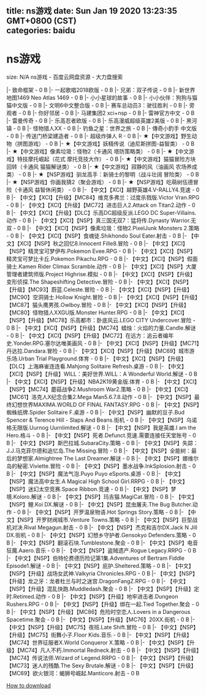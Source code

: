 
title: ns游戏
date: Sun Jan 19 2020 13:23:35 GMT+0800 (CST)    
categories: baidu
---

# ns游戏
size: N/A
 ns游戏 - 百度云网盘资源 - 大力盘搜索
 
|- 致命框架 - 0 B
|- 一起歌唱2018欧版 - 0 B
|- 兄弟：双子传说 - 0 B
|- 新世界地图1469 Neo Atlas 1469 - 0 B
|- 小小星球的故事 - 0 B
|- 小小伙伴：狗狗与猫猫中文版 - 0 B
|- 文明6中文整合版 - 0 B
|- 赛车总动员3：驶往胜利 - 0 B
|- 旁观者 - 0 B
|- 你好邻居 - 0 B
|- 马建集团2 xci+nsp - 0 B
|- 雷神官方中文 - 0 B
|- 雷曼传奇 - 0 B
|- 乐高忍者欧版 - 0 B
|- 乐高漫威超级英雄2美版 - 0 B
|- 黑河镇 - 0 B
|- 怪物猎人XX - 0 B
|- 钓鱼之星：世界之旅 - 0 B
|- 傳奇小釣手 中文版 - 0 B
|- 传送门桥梁建造者 - 0 B
|- 超级炸弹人 R - 0 B
|- ★【中文游戏】野生动物（拼图游戏） - 0 B
|- ★【中文游戏】妖精传说（迪尼斯拼图-益智类） - 0 B
|- ★【中文游戏】像素垃圾：怪物2（卡通风 塔防策略类） - 0 B
|- ★【中文游戏】特技摩托崛起（花式 摩托竞技大作） - 0 B
|- ★【中文游戏】猫猫冒险方块回转（卡通风 猫猫解谜类） - 0 B
|- ★【中文游戏】寂静的风（油画风 农场养成类） - 0 B
|- ★【NSP游戏】驯龙高手：新骑士的黎明（战斗壮阔 冒险类） - 0 B
|- ★【NSP游戏】你画我猜2（聚会游戏） - 0 B
|- ★【NSP游戏】吃萌树伍德冒险（卡通风 益智休闲类） - 0 B
|- 【中文】【XCI】越野英雄4.V-RALLY4.竞速 - 0 B
|- 【中文】【XCI】【升级】【MC84】维克多弗兰：过度杀戮版.Victor Vran.RPG - 0 B
|- 【中文】【XCI】【升级】【MC72】进击巨人2.Attack on Titan2.动作 - 0 B
|- 【中文】【XCI】【升级】【DLC】乐高DC超级反派.LEGO DC Super-Villains.动作 - 0 B
|- 【中文】【XCI】【NSP】真三国无双7：猛将传.Dynasty Warrior.无双 - 0 B
|- 【中文】【XCI】【NSP】像素垃圾：怪物2.PixelJunk Monsters 2.策略 - 0 B
|- 【中文】【XCI】【NSP】食魂徒.Shikhondo Soul Eater.射击 - 0 B
|- 【中文】【XCI】【NSP】秋之回忆8.Innocent Fille8.冒险 - 0 B
|- 【中文】【XCI】【NSP】精灵宝可梦伊布.Pokemon Evee.RPG - 0 B
|- 【中文】【XCI】【NSP】精灵宝可梦比卡丘.Pokemon  Pikachu.RPG - 0 B
|- 【中文】【XCI】【NSP】假面骑士.Kamen Rider Climax Scramble.动作 - 0 B
|- 【中文】【XCI】【NSP】大厦管理者建筑师版.Project Highrise.模拟 - 0 B
|- 【中文】【XCI】【NSP】【升级】变形侦探.The Shapeshifting Detective.冒险 - 0 B
|- 【中文】【XCI】【NSP】【升级】【MC93】蔚蓝.Celeste.冒险 - 0 B
|- 【中文】【XCI】【NSP】【升级】【MC90】空洞骑士.Hollow Knight.冒险 - 0 B
|- 【中文】【XCI】【NSP】【升级】【MC87】猫头鹰男孩.Owlboy.冒险 - 0 B
|- 【中文】【XCI】【NSP】【升级】【MC80】怪物猎人XXGU版.Monster Hunter.RPG - 0 B
|- 【中文】【XCI】【NSP】【升级】【MC78】乐高都市：卧底风云.LEGO CITY Undercover.冒险 - 0 B
|- 【中文】【XCI】【NSP】【升级】【MC74】蜡烛：火焰的力量.Candle.解谜 - 0 B
|- 【中文】【XCI】【NSP】【升级】【MC72】在远方：追云者编年史.Yonder.RPG.塞尔达唯美画风 - 0 B
|- 【中文】【XCI】【NSP】【升级】【MC71】丹达拉.Dandara.冒险 - 0 B
|- 【中文】【XCI】【NSP】【升级】【MC69】城市游乐场.Urban Trial Playground.体育 - 0 B
|- 【中文】【XCI】【NSP】【升级】【DLC】上海麻雀连连看.Mahjong Solitaire Refresh.桌游 - 0 B
|- 【中文】【XCI】【NSP】【升级】WILL：美好世界.WILL：A Wonderful World.解谜 - 0 B
|- 【中文】【XCI】【NSP】【升级】NBA2K19黄金版.体育 - 0 B
|- 【中文】【XCI】【NSP】【MC74】蘑菇战争2.Mushroom War2.策略 - 0 B
|- 【中文】【XCI】【MC61】洛克人X纪念合集2.Mega Man5.6.7.8.动作 - 0 B
|- 【中文】【NSP】最终幻想世界MAXIMA.WORLD OF FINAL FANTASY.RPG - 0 B
|- 【中文】【NSP】蜘蛛纸牌.Spider Solitaire F.桌游 - 0 B
|- 【中文】【NSP】幽默的豆子.Bud Spencer & Terence Hill - Slaps And Beans.街机 - 0 B
|- 【中文】【NSP】乌诺格无限版.Uurnog Uurnlimited.解谜 - 0 B
|- 【中文】【NSP】我是英雄.I am the Hero.格斗 - 0 B
|- 【中文】【NSP】死者.Defunct.竞速.需要连接任天堂账号 - 0 B
|- 【中文】【NSP】斯巴拉城.SubaraCity.策略 - 0 B
|- 【中文】【NSP】失踪：J.J.马克菲尔德和追忆岛.The Missing.冒险 - 0 B
|- 【中文】【NSP】全能树：最后的梦想家.Almightree The Last Dreamer.解谜 - 0 B
|- 【中文】【NSP】娜维尔岛的秘密.Viviette.冒险 - 0 B
|- 【中文】【NSP】墨水战争.InkSplosion.射击 - 0 B
|- 【中文】【NSP】魔法气泡.Puyo Puyo eSports.桌游 - 0 B
|- 【中文】【NSP】魔法高中女生.A Magical High School Girl.RRPG - 0 B
|- 【中文】【NSP】迷幻太空竞赛.Space Ribbon.竞速 - 0 B
|- 【中文】【NSP】梦境.Koloro.解谜 - 0 B
|- 【中文】【NSP】玛吉猫.MagiCat.冒险 - 0 B
|- 【中文】【NSP】鲤.Koi DX.解谜 - 0 B
|- 【中文】【NSP】昆虫屠夫.The Bug Butcher.动作 - 0 B
|- 【中文】【NSP】开罗温泉物语.Hot Springs Story.策略 - 0 B
|- 【中文】【NSP】开罗财阀城市.Venture Towns.策略 - 0 B
|- 【中文】【NSP】巨型战机对决.Rival Megagun.射击 - 0 B
|- 【中文】【NSP】杰克和吉尔DX.Jack N Jill DX.街机 - 0 B
|- 【中文】【NSP】幻想乡守护者.Gensokyo Defenders.策略 - 0 B
|- 【中文】【NSP】翻滚石块.Tumblestone.聚会 - 0 B
|- 【中文】【NSP】电音狂魔.Aaero.音乐 - 0 B
|- 【中文】【NSP】盗贼遗产.Rogue Legacy.RRPG - 0 B
|- 【中文】【NSP】伯特伦费德历险记第1集.Adventures of Bertram Fiddle Episode1.解谜 - 0 B
|- 【中文】【NSP】庇护.Sheltered.策略 - 0 B
|- 【中文】【NSP】【升级】战场女武神.Valkyria Chronicles.RPG - 0 B
|- 【中文】【NSP】【升级】龙之牙：龙者杜兰与时之迷宫.DragonFangZ.RPG - 0 B
|- 【中文】【NSP】【升级】混乱快跑.Muddledash.聚会 - 0 B
|- 【中文】【NSP】【升级】定时.Retimed.动作 - 0 B
|- 【中文】【NSP】【升级】地牢进击者.Dungeon Rushers.RPG - 0 B
|- 【中文】【NSP】【升级】绑在一起.Tied Together.聚会 - 0 B
|- 【中文】【NSP】【升级】【MC86】危险时空恋人.Lovers in a Dangerous Spacetime.聚会 - 0 B
|- 【中文】【NSP】【升级】【MC76】20XX.街机 - 0 B
|- 【中文】【NSP】【升级】【MC75】夜班.Late Shift.冒险 - 0 B
|- 【中文】【NSP】【升级】【MC75】街舞小子.Floor Kids.音乐 - 0 B
|- 【中文】【NSP】【升级】【MC74】世界征服者X.World Conqueror X.策略 - 0 B
|- 【中文】【NSP】【升级】【MC74】凡人不朽.Immortal Redneck.射击 - 0 B
|- 【中文】【NSP】【升级】【MC74】传说法师.Wizard of Legend.RRPG - 0 B
|- 【中文】【NSP】【升级】【MC73】迷人的残酷.The Sexy Brutale.解谜 - 0 B
|- 【中文】【NSP】【升级】【MC69】欲火银河：蝎狮号崛起.Manticore.射击 - 0 B

[How to download](https://bpcam.bemobtrk.com/go/2ceec3aa-1ca2-46d6-b9ff-aaa5c184517c?jno=34)